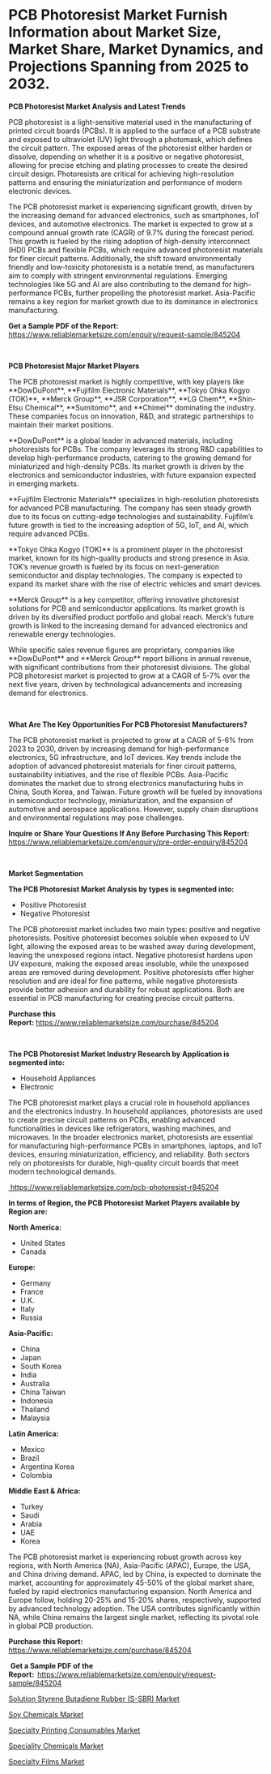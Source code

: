 <p><h1>PCB Photoresist Market Furnish Information about Market Size, Market Share, Market Dynamics, and Projections Spanning from 2025 to 2032.</h1></p><p><strong>PCB Photoresist Market Analysis and Latest Trends</strong></p>
<p><p>PCB photoresist is a light-sensitive material used in the manufacturing of printed circuit boards (PCBs). It is applied to the surface of a PCB substrate and exposed to ultraviolet (UV) light through a photomask, which defines the circuit pattern. The exposed areas of the photoresist either harden or dissolve, depending on whether it is a positive or negative photoresist, allowing for precise etching and plating processes to create the desired circuit design. Photoresists are critical for achieving high-resolution patterns and ensuring the miniaturization and performance of modern electronic devices.</p><p>The PCB photoresist market is experiencing significant growth, driven by the increasing demand for advanced electronics, such as smartphones, IoT devices, and automotive electronics. The market is expected to grow at a compound annual growth rate (CAGR) of 9.7% during the forecast period. This growth is fueled by the rising adoption of high-density interconnect (HDI) PCBs and flexible PCBs, which require advanced photoresist materials for finer circuit patterns. Additionally, the shift toward environmentally friendly and low-toxicity photoresists is a notable trend, as manufacturers aim to comply with stringent environmental regulations. Emerging technologies like 5G and AI are also contributing to the demand for high-performance PCBs, further propelling the photoresist market. Asia-Pacific remains a key region for market growth due to its dominance in electronics manufacturing.</p></p>
<p><strong>Get a Sample PDF of the Report:&nbsp;</strong> <a href="https://www.reliablemarketsize.com/enquiry/request-sample/845204?utm_campaign=1872&utm_medium=2&utm_source=Github&utm_content=ia&utm_term=26012025&utm_id=pcb-photoresist">https://www.reliablemarketsize.com/enquiry/request-sample/845204</a></p>
<p>&nbsp;</p>
<p><strong>PCB Photoresist Major Market Players</strong></p>
<p><p>The PCB photoresist market is highly competitive, with key players like **DowDuPont**, **Fujifilm Electronic Materials**, **Tokyo Ohka Kogyo (TOK)**, **Merck Group**, **JSR Corporation**, **LG Chem**, **Shin-Etsu Chemical**, **Sumitomo**, and **Chimei** dominating the industry. These companies focus on innovation, R&D, and strategic partnerships to maintain their market positions.</p><p>**DowDuPont** is a global leader in advanced materials, including photoresists for PCBs. The company leverages its strong R&D capabilities to develop high-performance products, catering to the growing demand for miniaturized and high-density PCBs. Its market growth is driven by the electronics and semiconductor industries, with future expansion expected in emerging markets.</p><p>**Fujifilm Electronic Materials** specializes in high-resolution photoresists for advanced PCB manufacturing. The company has seen steady growth due to its focus on cutting-edge technologies and sustainability. Fujifilm’s future growth is tied to the increasing adoption of 5G, IoT, and AI, which require advanced PCBs.</p><p>**Tokyo Ohka Kogyo (TOK)** is a prominent player in the photoresist market, known for its high-quality products and strong presence in Asia. TOK’s revenue growth is fueled by its focus on next-generation semiconductor and display technologies. The company is expected to expand its market share with the rise of electric vehicles and smart devices.</p><p>**Merck Group** is a key competitor, offering innovative photoresist solutions for PCB and semiconductor applications. Its market growth is driven by its diversified product portfolio and global reach. Merck’s future growth is linked to the increasing demand for advanced electronics and renewable energy technologies.</p><p>While specific sales revenue figures are proprietary, companies like **DowDuPont** and **Merck Group** report billions in annual revenue, with significant contributions from their photoresist divisions. The global PCB photoresist market is projected to grow at a CAGR of 5-7% over the next five years, driven by technological advancements and increasing demand for electronics.</p></p>
<p>&nbsp;</p>
<p><strong>What Are The Key Opportunities For PCB Photoresist Manufacturers?</strong></p>
<p><p>The PCB photoresist market is projected to grow at a CAGR of 5-6% from 2023 to 2030, driven by increasing demand for high-performance electronics, 5G infrastructure, and IoT devices. Key trends include the adoption of advanced photoresist materials for finer circuit patterns, sustainability initiatives, and the rise of flexible PCBs. Asia-Pacific dominates the market due to strong electronics manufacturing hubs in China, South Korea, and Taiwan. Future growth will be fueled by innovations in semiconductor technology, miniaturization, and the expansion of automotive and aerospace applications. However, supply chain disruptions and environmental regulations may pose challenges.</p></p>
<p><strong>Inquire or Share Your Questions If Any Before Purchasing This Report:</strong> <a href="https://www.reliablemarketsize.com/enquiry/pre-order-enquiry/845204?utm_campaign=1872&utm_medium=2&utm_source=Github&utm_content=ia&utm_term=26012025&utm_id=pcb-photoresist">https://www.reliablemarketsize.com/enquiry/pre-order-enquiry/845204</a></p>
<p>&nbsp;</p>
<p><strong>Market Segmentation</strong></p>
<p><strong>The PCB Photoresist Market Analysis by types is segmented into:</strong></p>
<p><ul><li>Positive Photoresist</li><li>Negative Photoresist</li></ul></p>
<p><p>The PCB photoresist market includes two main types: positive and negative photoresists. Positive photoresist becomes soluble when exposed to UV light, allowing the exposed areas to be washed away during development, leaving the unexposed regions intact. Negative photoresist hardens upon UV exposure, making the exposed areas insoluble, while the unexposed areas are removed during development. Positive photoresists offer higher resolution and are ideal for fine patterns, while negative photoresists provide better adhesion and durability for robust applications. Both are essential in PCB manufacturing for creating precise circuit patterns.</p></p>
<p><strong>Purchase this Report:&nbsp;</strong><a href="https://www.reliablemarketsize.com/purchase/845204?utm_campaign=1872&utm_medium=2&utm_source=Github&utm_content=ia&utm_term=26012025&utm_id=pcb-photoresist">https://www.reliablemarketsize.com/purchase/845204</a></p>
<p>&nbsp;</p>
<p><strong>The PCB Photoresist Market Industry Research by Application is segmented into:</strong></p>
<p><ul><li>Household Appliances</li><li>Electronic</li></ul></p>
<p><p>The PCB photoresist market plays a crucial role in household appliances and the electronics industry. In household appliances, photoresists are used to create precise circuit patterns on PCBs, enabling advanced functionalities in devices like refrigerators, washing machines, and microwaves. In the broader electronics market, photoresists are essential for manufacturing high-performance PCBs in smartphones, laptops, and IoT devices, ensuring miniaturization, efficiency, and reliability. Both sectors rely on photoresists for durable, high-quality circuit boards that meet modern technological demands.</p></p>
<p><a href="https://www.reliablemarketsize.com/pcb-photoresist-r845204?utm_campaign=1872&utm_medium=2&utm_source=Github&utm_content=ia&utm_term=26012025&utm_id=pcb-photoresist">&nbsp;https://www.reliablemarketsize.com/pcb-photoresist-r845204</a></p>
<p><strong>In terms of Region, the PCB Photoresist Market Players available by Region are:</strong></p>
<p>
    <p> <strong> North America: </strong>
        <ul>
            <li>United States</li>
            <li>Canada</li>
        </ul>
        </p> 
    <p> <strong> Europe: </strong>
        <ul>
            <li>Germany</li>
            <li>France</li>
            <li>U.K.</li>
            <li>Italy</li>
            <li>Russia</li>
        </ul>
        </p> 
    <p> <strong> Asia-Pacific: </strong>
        <ul>
            <li>China</li>
            <li>Japan</li>
            <li>South Korea</li>
            <li>India</li>
            <li>Australia</li>
            <li>China Taiwan</li>
            <li>Indonesia</li>
            <li>Thailand</li>
            <li>Malaysia</li>
        </ul>
        </p> 
    <p> <strong> Latin America: </strong>
        <ul>
            <li>Mexico</li>
            <li>Brazil</li>
            <li>Argentina Korea</li>
            <li>Colombia</li>
        </ul>
        </p> 
    <p> <strong> Middle East & Africa: </strong>
        <ul>
            <li>Turkey</li>
            <li>Saudi</li>
            <li>Arabia</li>
            <li>UAE</li>
            <li>Korea</li>
        </ul>
    </p>
    </p>
<p><p>The PCB photoresist market is experiencing robust growth across key regions, with North America (NA), Asia-Pacific (APAC), Europe, the USA, and China driving demand. APAC, led by China, is expected to dominate the market, accounting for approximately 45-50% of the global market share, fueled by rapid electronics manufacturing expansion. North America and Europe follow, holding 20-25% and 15-20% shares, respectively, supported by advanced technology adoption. The USA contributes significantly within NA, while China remains the largest single market, reflecting its pivotal role in global PCB production.</p></p>
<p><strong>Purchase this Report: </strong><a href="https://www.reliablemarketsize.com/purchase/845204?utm_campaign=1872&utm_medium=2&utm_source=Github&utm_content=ia&utm_term=26012025&utm_id=pcb-photoresist">https://www.reliablemarketsize.com/purchase/845204</a></p>
<p>&nbsp;<strong>Get a Sample PDF of the Report:&nbsp;&nbsp;</strong><a href="https://www.reliablemarketsize.com/enquiry/request-sample/845204?utm_campaign=1872&utm_medium=2&utm_source=Github&utm_content=ia&utm_term=26012025&utm_id=pcb-photoresist">https://www.reliablemarketsize.com/enquiry/request-sample/845204</a></p>
<p><strong></strong></p>
<p><p><a href="https://github.com/manesros8/Market-Research-Report-List-1/blob/main/solution-styrene-butadiene-rubber-s-sbr-market.md?utm_campaign=1872&utm_medium=2&utm_source=Github&utm_content=ia&utm_term=26012025&utm_id=pcb-photoresist">Solution Styrene Butadiene Rubber (S-SBR) Market</a></p><p><a href="https://github.com/ulyssacrayne00231/Market-Research-Report-List-1/blob/main/soy-chemicals-market.md?utm_campaign=1872&utm_medium=2&utm_source=Github&utm_content=ia&utm_term=26012025&utm_id=pcb-photoresist">Soy Chemicals Market</a></p><p><a href="https://github.com/organophelia8282/Market-Research-Report-List-1/blob/main/specialty-printing-consumables-market.md?utm_campaign=1872&utm_medium=2&utm_source=Github&utm_content=ia&utm_term=26012025&utm_id=pcb-photoresist">Specialty Printing Consumables Market</a></p><p><a href="https://github.com/danikabiele541/Market-Research-Report-List-1/blob/main/speciality-chemicals-market.md?utm_campaign=1872&utm_medium=2&utm_source=Github&utm_content=ia&utm_term=26012025&utm_id=pcb-photoresist">Speciality Chemicals Market</a></p><p><a href="https://github.com/jamastodola515/Market-Research-Report-List-1/blob/main/specialty-films-market.md?utm_campaign=1872&utm_medium=2&utm_source=Github&utm_content=ia&utm_term=26012025&utm_id=pcb-photoresist">Specialty Films Market</a></p></p>